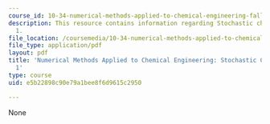 ```yaml
---
course_id: 10-34-numerical-methods-applied-to-chemical-engineering-fall-2015
description: This resource contains information regarding Stochastic chemical kinetics
  1.
file_location: /coursemedia/10-34-numerical-methods-applied-to-chemical-engineering-fall-2015/e5b22898c90e79a1bee8f6d9615c2950_MIT10_34F15_Lec34.pdf
file_type: application/pdf
layout: pdf
title: 'Numerical Methods Applied to Chemical Engineering: Stochastic Chemical Kinetics
  1'
type: course
uid: e5b22898c90e79a1bee8f6d9615c2950

---
```

None